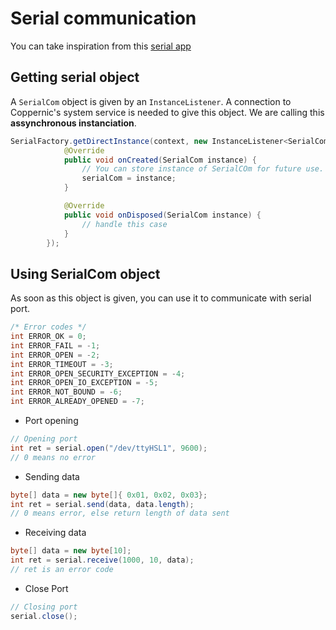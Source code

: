 Serial communication
====================

You can take inspiration from this [serial app](https://github.com/Coppernic/Serial)

Getting serial object
---------------------

A `SerialCom` object is given by an `InstanceListener`. A connection to Coppernic's system service is needed to give this object.
We are calling this **assynchronous instanciation**.

```java
SerialFactory.getDirectInstance(context, new InstanceListener<SerialCom>() {
            @Override
            public void onCreated(SerialCom instance) {
                // You can store instance of SerialCOm for future use.
                serialCom = instance;
            }

            @Override
            public void onDisposed(SerialCom instance) {
                // handle this case
            }
        });
```
Using SerialCom object
----------------------

As soon as this object is given, you can use it to communicate with serial port.

```java
/* Error codes */
int ERROR_OK = 0;
int ERROR_FAIL = -1;
int ERROR_OPEN = -2;
int ERROR_TIMEOUT = -3;
int ERROR_OPEN_SECURITY_EXCEPTION = -4;
int ERROR_OPEN_IO_EXCEPTION = -5;
int ERROR_NOT_BOUND = -6;
int ERROR_ALREADY_OPENED = -7;
```

* Port opening

```java
// Opening port
int ret = serial.open("/dev/ttyHSL1", 9600);
// 0 means no error
```

* Sending data

```java
byte[] data = new byte[]{ 0x01, 0x02, 0x03};
int ret = serial.send(data, data.length);
// 0 means error, else return length of data sent
```

* Receiving data

```java
byte[] data = new byte[10];
int ret = serial.receive(1000, 10, data);
// ret is an error code
```

* Close Port

```java
// Closing port
serial.close();
```
